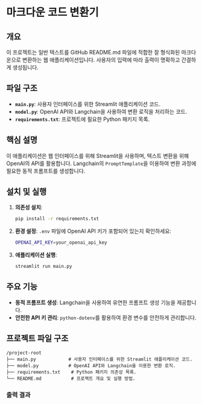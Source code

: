 # 마크다운 코드 변환기

## 개요

이 프로젝트는 일반 텍스트를 GitHub README.md 파일에 적합한 잘 형식화된 마크다운으로 변환하는 웹 애플리케이션입니다. 사용자의 입력에 따라 출력이 명확하고 간결하게 생성됩니다.

## 파일 구조

- **`main.py`**: 사용자 인터페이스를 위한 Streamlit 애플리케이션 코드.
- **`model.py`**: OpenAI API와 Langchain을 사용하여 변환 로직을 처리하는 코드.
- **`requirements.txt`**: 프로젝트에 필요한 Python 패키지 목록.

## 핵심 설명

이 애플리케이션은 웹 인터페이스를 위해 Streamlit을 사용하며, 텍스트 변환을 위해 OpenAI의 API를 활용합니다. Langchain의 `PromptTemplate`을 이용하여 변환 과정에 필요한 동적 프롬프트를 생성합니다.

## 설치 및 실행

1. **의존성 설치**:
   ```bash
   pip install -r requirements.txt
   ```

2. **환경 설정**:
   `.env` 파일에 OpenAI API 키가 포함되어 있는지 확인하세요:
   ```bash
   OPENAI_API_KEY=your_openai_api_key
   ```

3. **애플리케이션 실행**:
   ```bash
   streamlit run main.py
   ```

## 주요 기능

- **동적 프롬프트 생성**: Langchain을 사용하여 유연한 프롬프트 생성 기능을 제공합니다.
- **안전한 API 키 관리**: `python-dotenv`를 활용하여 환경 변수를 안전하게 관리합니다.

## 프로젝트 파일 구조

```
/project-root
├── main.py            # 사용자 인터페이스를 위한 Streamlit 애플리케이션 코드.
├── model.py           # OpenAI API와 Langchain을 이용한 변환 로직.
├── requirements.txt    # Python 패키지 의존성 목록.
└── README.md           # 프로젝트 개요 및 실행 방법.
```

### 출력 결과
